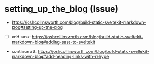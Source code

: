 # setting_up_the_blog (Issue)

- https://joshcollinsworth.com/blog/build-static-sveltekit-markdown-blog#setting-up-the-blog

- [ ] add sass: https://joshcollinsworth.com/blog/build-static-sveltekit-markdown-blog#adding-sass-to-sveltekit
- continue att: https://joshcollinsworth.com/blog/build-static-sveltekit-markdown-blog#add-heading-links-with-rehype
